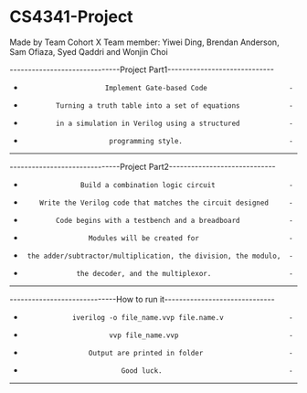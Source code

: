 # CS4341-Project
Made by Team Cohort X
Team member: Yiwei Ding, Brendan Anderson, Sam Ofiaza, Syed Qaddri and Wonjin Choi

------------------------------Project Part1-----------------------------
-                         Implement Gate-based Code                    -
-             Turning a truth table into a set of equations            -
-             in a simulation in Verilog using a structured            -
-                          programming style.                          -
------------------------------------------------------------------------

------------------------------Project Part2-----------------------------
-                   Build a combination logic circuit                  -
-         Write the Verilog code that matches the circuit designed     -
-             Code begins with a testbench and a breadboard            -
-                     Modules will be created for                      -
-      the adder/subtractor/multiplication, the division, the modulo,  -
-                  the decoder, and the multiplexor.                   -
------------------------------------------------------------------------

-----------------------------How to run it------------------------------
-                 iverilog -o file_name.vvp file.name.v                -
-                          vvp file_name.vvp                           -
-                     Output are printed in folder                     -
-                             Good luck.                               -
------------------------------------------------------------------------
